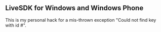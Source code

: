 LiveSDK for Windows and Windows Phone
-------------------------------------

This is my personal hack for a mis-thrown exception "Could not find key with id #".


